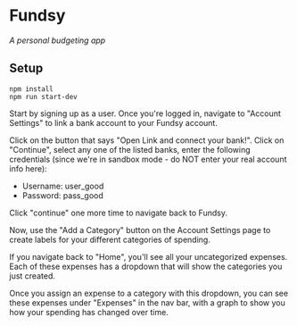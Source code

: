 # Fundsy

_A personal budgeting app_

## Setup

```
npm install
npm run start-dev
```
Start by signing up as a user. Once you're logged in, navigate to "Account Settings" to link a bank account to your Fundsy account.

Click on the button that says "Open Link and connect your bank!". Click on "Continue", select any one of the listed banks, enter the following credentials (since we're in sandbox mode - do NOT enter your real account info here):

* Username: user_good
* Password: pass_good

Click "continue" one more time to navigate back to Fundsy.

Now, use the "Add a Category" button on the Account Settings page to create labels for your different categories of spending.

If you navigate back to "Home", you'll see all your uncategorized expenses. Each of these expenses has a dropdown that will show the categories you just created. 

Once you assign an expense to a category with this dropdown, you can see these expenses under "Expenses" in the nav bar, with a graph to show you how your spending has changed over time.
